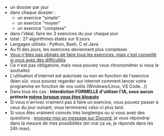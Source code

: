 - un dossier par jour
- dans chaque dossier :
	- un exercice "simple"
	- un exercice "moyen"
	- un exercice "complexe"
- dans l'idéal, faire les 3 exercices du jour chaque jour
- total : 27 algorithmes étalés sur 9 jours
- Langages utilisés : Python, Bash, C et Java
- Au fil des jours, les exercices deviennent plus complexes
- <u>Vous n'êtes pas obligés de faire tous les exercices, mais c'est conseillé si vous avez des difficultés</u>
- Ce n'est pas obligatoire, mais vous pouvez vous chronométrer si vous le souhaitez
- L'utilisation d'internet est autorisée ou non en fonction de l'exercice (bien sûr, vous pouvez regarder sur internet comment lancer votre programme en fonction de vos outils (Windows/Linux, VS Code...))
- Dans tous les cas : **Interdiction FORMELLE d'utiliser l'IA, sous aucun prétexte <u>même lorsque vous êtes bloqués</u>**
- Si vous n'arrivez vraiment pas à faire un exercice, vous pouvez passer à ceux du jour suivant, vous terminerez celui-ci plus tard.
- Si vous êtes vraiment coincés très longtemps ou si vous avez des questions : <u>envoyez-moi un message sur Discord</u>, je vous répondrai dans la mesure de mes possibilités (en vrai ça va, je réponds dans les 24h max).